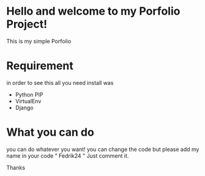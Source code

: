 # Hello and welcome to my Porfolio Project!

This is my simple Porfolio

# Requirement 

in order to see this all you need install was

- Python PIP
- VirtualEnv
- Django

# What you can do

you can do whatever you want!
you can change the code
but please add my name in your code 
" Fedrik24 " Just comment it.

Thanks 

